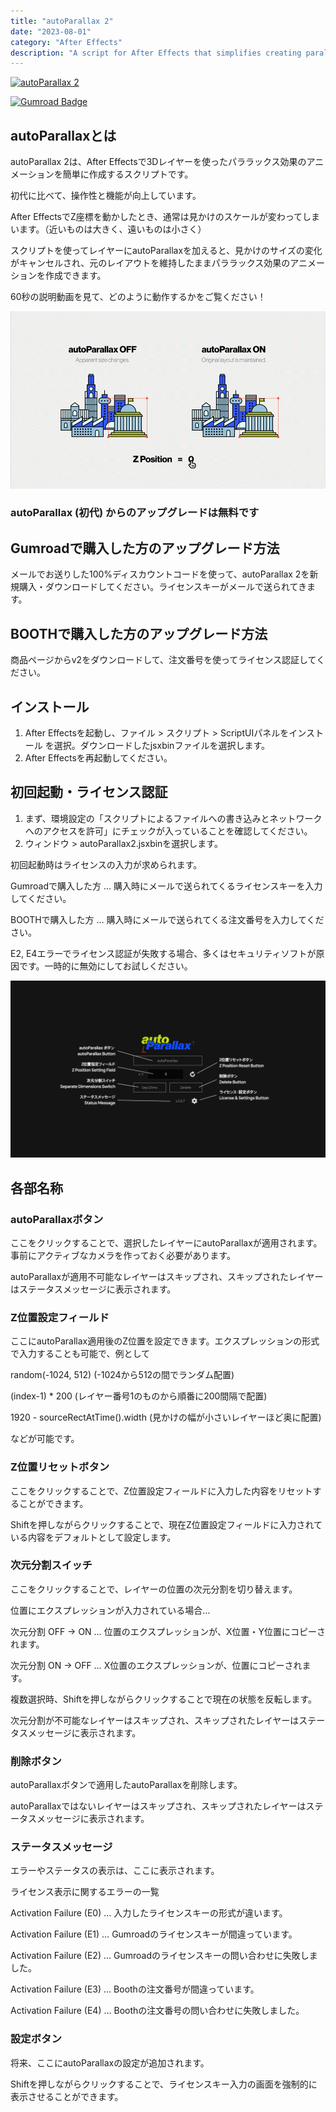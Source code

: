 ```yaml
---
title: "autoParallax 2"
date: "2023-08-01"
category: "After Effects"
description: "A script for After Effects that simplifies creating parallax effect animations using 3D layers. It maintains the original layout by canceling apparent size changes when moving along the Z-axis, allowing for easy creation of parallax effects."
---
```


[<img src="https://asset.booth.pm/static-images/banner/200x40_01.png" alt="autoParallax 2">](https://booth.pm/ja/items/1234415)

[![Gumroad Badge](https://img.shields.io/badge/Gumroad-FF90E8?logo=gumroad&logoColor=fff&style=for-the-badge)](https://cumuloworks.gumroad.com/l/autoparallax2)

## autoParallaxとは

autoParallax 2は、After Effectsで3Dレイヤーを使ったパララックス効果のアニメーションを簡単に作成するスクリプトです。

初代に比べて、操作性と機能が向上しています。

After EffectsでZ座標を動かしたとき、通常は見かけのスケールが変わってしまいます。（近いものは大きく、遠いものは小さく）

スクリプトを使ってレイヤーにautoParallaxを加えると、見かけのサイズの変化がキャンセルされ、元のレイアウトを維持したままパララックス効果のアニメーションを作成できます。

60秒の説明動画を見て、どのように動作するかをご覧ください！

![](./autoparallax2/gif_202207171545.gif)

### autoParallax (初代) からのアップグレードは無料です

## Gumroadで購入した方のアップグレード方法

メールでお送りした100%ディスカウントコードを使って、autoParallax 2を新規購入・ダウンロードしてください。ライセンスキーがメールで送られてきます。

## BOOTHで購入した方のアップグレード方法

商品ページからv2をダウンロードして、注文番号を使ってライセンス認証してください。

## インストール

1. After Effectsを起動し、ファイル > スクリプト > ScriptUIパネルをインストール を選択。ダウンロードしたjsxbinファイルを選択します。
2. After Effectsを再起動してください。

## 初回起動・ライセンス認証

1. まず、環境設定の「スクリプトによるファイルへの書き込みとネットワークへのアクセスを許可」にチェックが入っていることを確認してください。
2. ウィンドウ > autoParallax2.jsxbinを選択します。

初回起動時はライセンスの入力が求められます。

Gumroadで購入した方 … 購入時にメールで送られてくるライセンスキーを入力してください。

BOOTHで購入した方 … 購入時にメールで送られてくる注文番号を入力してください。

E2, E4エラーでライセンス認証が失敗する場合、多くはセキュリティソフトが原因です。一時的に無効にしてお試しください。

![](./autoparallax2/autoParallax_names.png)

## 各部名称

### autoParallaxボタン

ここをクリックすることで、選択したレイヤーにautoParallaxが適用されます。事前にアクティブなカメラを作っておく必要があります。

autoParallaxが適用不可能なレイヤーはスキップされ、スキップされたレイヤーはステータスメッセージに表示されます。

### Z位置設定フィールド

ここにautoParallax適用後のZ位置を設定できます。エクスプレッションの形式で入力することも可能で、例として

random(-1024, 512) (-1024から512の間でランダム配置)

(index-1) \* 200 (レイヤー番号1のものから順番に200間隔で配置)

1920 - sourceRectAtTime().width (見かけの幅が小さいレイヤーほど奥に配置)

などが可能です。

### Z位置リセットボタン

ここをクリックすることで、Z位置設定フィールドに入力した内容をリセットすることができます。

Shiftを押しながらクリックすることで、現在Z位置設定フィールドに入力されている内容をデフォルトとして設定します。

### 次元分割スイッチ

ここをクリックすることで、レイヤーの位置の次元分割を切り替えます。

位置にエクスプレッションが入力されている場合…

次元分割 OFF → ON … 位置のエクスプレッションが、X位置・Y位置にコピーされます。

次元分割 ON → OFF … X位置のエクスプレッションが、位置にコピーされます。

複数選択時、Shiftを押しながらクリックすることで現在の状態を反転します。

次元分割が不可能なレイヤーはスキップされ、スキップされたレイヤーはステータスメッセージに表示されます。

### 削除ボタン

autoParallaxボタンで適用したautoParallaxを削除します。

autoParallaxではないレイヤーはスキップされ、スキップされたレイヤーはステータスメッセージに表示されます。

### ステータスメッセージ

エラーやステータスの表示は、ここに表示されます。

ライセンス表示に関するエラーの一覧

Activation Failure (E0) … 入力したライセンスキーの形式が違います。

Activation Failure (E1) … Gumroadのライセンスキーが間違っています。

Activation Failure (E2) … Gumroadのライセンスキーの問い合わせに失敗しました。

Activation Failure (E3) … Boothの注文番号が間違っています。

Activation Failure (E4) … Boothの注文番号の問い合わせに失敗しました。

### 設定ボタン

将来、ここにautoParallaxの設定が追加されます。

Shiftを押しながらクリックすることで、ライセンスキー入力の画面を強制的に表示させることができます。
